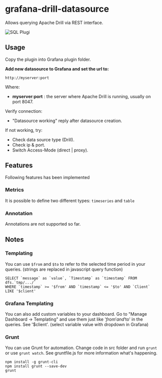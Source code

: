 # grafana-drill-datasource

Allows querying Apache Drill via REST interface.

![SQL Plugi](https://raw.githubusercontent.com/gbrian/grafana-simple-sql-datasource/master/overview.png "Query editor")


## Usage
Copy the plugin into Grafana plugin folder.

**Add new datasource to Grafana and set the url to:**

````
http://myserver:port
````

Where:
 * **myserver:port** : the server where Apache Drill is running, usually on port 8047.

Verify connection:
* "Datasource working" reply after datasource creation.

If not working, try:
* Check data source type (Drill).
* Check ip & port.
* Switch Access-Mode (direct | proxy).

## Features
Following features has been implemented

### Metrics
It is possible to define two different types: `timeseries` and `table`

### Annotation
Annotations are not supported so far.

## Notes
### Templating
You can use `$from` and `$to` to refer to the selected time period in your queries.
(strings are replaced in javascript query function)
````
SELECT `message` as `value`, `Timestamp` as `timestamp` FROM dfs.`tmp/.../` 
WHERE `timestamp` >= '$from' AND `timestamp` <= '$to' AND `Client` LIKE '$client'
```` 
### Grafana Templating
You can also add custom variables to your dashboard. Go to "Manage Dashboard -> Templating" and use them just like '$from' and '$to' in the queries. See '$client'. (select variable value with dropdown in Grafana)

### Grunt
You can use Grunt for automation. Change code in src folder and run `grunt` or use `grunt watch`. See gruntfile.js for more information what's happening.
````
npm install -g grunt-cli
npm install grunt --save-dev
grunt
```` 

 
